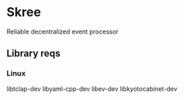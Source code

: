 # Skree

Reliable decentralized event processor

## Library reqs
### Linux

libtclap-dev
libyaml-cpp-dev
libev-dev
libkyotocabinet-dev
